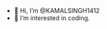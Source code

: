 - 👋 Hi, I’m @KAMALSINGH1412
- 👀 I’m interested in coding.
  
<!---
KAMALSINGH1412/KAMALSINGH1412 is a ✨ special ✨ repository because its `README.md` (this file) appears on your GitHub profile.
You can click the Preview link to take a look at your changes.
--->
